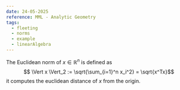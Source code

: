 ```yaml
---
date: 24-05-2025
reference: MML - Analytic Geometry
tags:
  - fleeting
  - norms
  - example
  - linearAlgebra
---
```

The Euclidean norm of $x\in \mathbb{R}^n$ is defined as $$ \Vert x \Vert_2 := \sqrt{\sum_{i=1}^n x_i^2} = \sqrt{x^Tx}$$
it computes the euclidean distance of $x$ from the origin.
